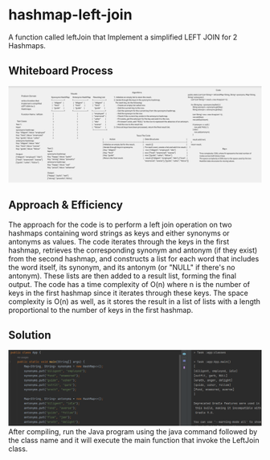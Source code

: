 # hashmap-left-join

A function called leftJoin that Implement a simplified LEFT JOIN for 2 Hashmaps.

## Whiteboard Process

![WhiteBoard](../../../../../../assests/Challenge33%20WhiteBoard.png)

## Approach & Efficiency

The approach for the code is to perform a left join operation on two hashmaps containing word strings as keys and either synonyms or antonyms as values.
The code iterates through the keys in the first hashmap, retrieves the corresponding synonym and antonym (if they exist) from the second hashmap,
and constructs a list for each word that includes the word itself, its synonym, and its antonym (or "NULL" if there's no antonym).
These lists are then added to a result list, forming the final output. The code has a time complexity of O(n) where n is the number of keys in the first
hashmap since it iterates through these keys. The space complexity is O(n) as well, as it stores the result in a list of lists with a length proportional
to the number of keys in the first hashmap.

## Solution

![Output](../../../../../../assests/challenge%2033%20output.png)
After compiling, run the Java program using the java command followed by the class name and it will execute the main function that invoke the LeftJoin class.
